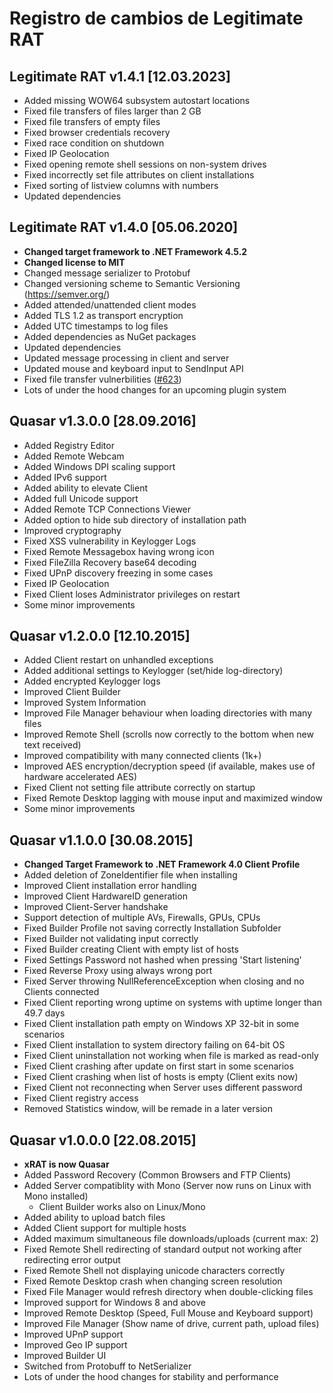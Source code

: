 # Registro de cambios de Legitimate RAT

## Legitimate RAT v1.4.1 [12.03.2023]
* Added missing WOW64 subsystem autostart locations
* Fixed file transfers of files larger than 2 GB
* Fixed file transfers of empty files
* Fixed browser credentials recovery
* Fixed race condition on shutdown
* Fixed IP Geolocation
* Fixed opening remote shell sessions on non-system drives
* Fixed incorrectly set file attributes on client installations
* Fixed sorting of listview columns with numbers
* Updated dependencies

## Legitimate RAT v1.4.0 [05.06.2020]
* **Changed target framework to .NET Framework 4.5.2**
* **Changed license to MIT**
* Changed message serializer to Protobuf
* Changed versioning scheme to Semantic Versioning (https://semver.org/)
* Added attended/unattended client modes
* Added TLS 1.2 as transport encryption
* Added UTC timestamps to log files
* Added dependencies as NuGet packages
* Updated dependencies
* Updated message processing in client and server
* Updated mouse and keyboard input to SendInput API
* Fixed file transfer vulnerbilities ([#623](https://github.com/quasar/Quasar/issues/623))
* Lots of under the hood changes for an upcoming plugin system

## Quasar v1.3.0.0 [28.09.2016]
* Added Registry Editor
* Added Remote Webcam
* Added Windows DPI scaling support
* Added IPv6 support
* Added ability to elevate Client
* Added full Unicode support
* Added Remote TCP Connections Viewer
* Added option to hide sub directory of installation path
* Improved cryptography
* Fixed XSS vulnerability in Keylogger Logs
* Fixed Remote Messagebox having wrong icon
* Fixed FileZilla Recovery base64 decoding
* Fixed UPnP discovery freezing in some cases
* Fixed IP Geolocation
* Fixed Client loses Administrator privileges on restart
* Some minor improvements

## Quasar v1.2.0.0 [12.10.2015]
* Added Client restart on unhandled exceptions
* Added additional settings to Keylogger (set/hide log-directory)
* Added encrypted Keylogger logs
* Improved Client Builder
* Improved System Information
* Improved File Manager behaviour when loading directories with many files
* Improved Remote Shell (scrolls now correctly to the bottom when new text received)
* Improved compatibility with many connected clients (1k+)
* Improved AES encryption/decryption speed (if available, makes use of hardware accelerated AES)
* Fixed Client not setting file attribute correctly on startup
* Fixed Remote Desktop lagging with mouse input and maximized window
* Some minor improvements

## Quasar v1.1.0.0 [30.08.2015]
* **Changed Target Framework to .NET Framework 4.0 Client Profile**
* Added deletion of ZoneIdentifier file when installing
* Improved Client installation error handling
* Improved Client HardwareID generation
* Improved Client-Server handshake
* Support detection of multiple AVs, Firewalls, GPUs, CPUs
* Fixed Builder Profile not saving correctly Installation Subfolder
* Fixed Builder not validating input correctly
* Fixed Builder creating Client with empty list of hosts
* Fixed Settings Password not hashed when pressing 'Start listening'
* Fixed Reverse Proxy using always wrong port
* Fixed Server throwing NullReferenceException when closing and no Clients connected
* Fixed Client reporting wrong uptime on systems with uptime longer than 49.7 days
* Fixed Client installation path empty on Windows XP 32-bit in some scenarios
* Fixed Client installation to system directory failing on 64-bit OS
* Fixed Client uninstallation not working when file is marked as read-only
* Fixed Client crashing after update on first start in some scenarios
* Fixed Client crashing when list of hosts is empty (Client exits now)
* Fixed Client not reconnecting when Server uses different password
* Fixed Client registry access
* Removed Statistics window, will be remade in a later version

## Quasar v1.0.0.0 [22.08.2015]
* **xRAT is now Quasar**
* Added Password Recovery (Common Browsers and FTP Clients)
* Added Server compatiblity with Mono (Server now runs on Linux with Mono installed)
  * Client Builder works also on Linux/Mono
* Added ability to upload batch files
* Added Client support for multiple hosts
* Added maximum simultaneous file downloads/uploads (current max: 2)
* Fixed Remote Shell redirecting of standard output not working after redirecting error output
* Fixed Remote Shell not displaying unicode characters correctly
* Fixed Remote Desktop crash when changing screen resolution
* Fixed File Manager would refresh directory when double-clicking files
* Improved support for Windows 8 and above
* Improved Remote Desktop (Speed, Full Mouse and Keyboard support)
* Improved File Manager (Show name of drive, current path, upload files)
* Improved UPnP support
* Improved Geo IP support
* Improved Builder UI
* Switched from Protobuff to NetSerializer
* Lots of under the hood changes for stability and performance
